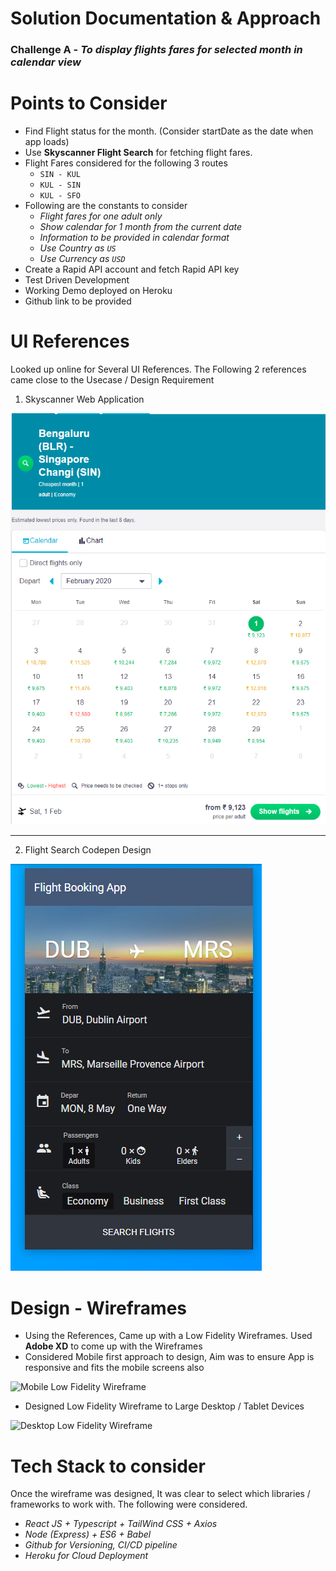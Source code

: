 # Solution Documentation & Approach

### Challenge A - _To display flights fares for selected month in calendar view_

# Points to Consider

- Find Flight status for the month. (Consider startDate as the date when app loads)
- Use **Skyscanner Flight Search** for fetching flight fares.
- Flight Fares considered for the following 3 routes
  - `SIN - KUL`
  - `KUL - SIN`
  - `KUL - SFO`
- Following are the constants to consider
  - _Flight fares for one adult only_
  - _Show calendar for 1 month from the current date_
  - _Information to be provided in calendar format_
  - _Use Country as `US`_
  - _Use Currency as `USD`_
- Create a Rapid API account and fetch Rapid API key
- Test Driven Development
- Working Demo deployed on Heroku
- Github link to be provided

# UI References

Looked up online for Several UI References. The Following 2 references came close to the Usecase / Design Requirement

1. Skyscanner Web Application

![Reference Screenshot SkyScanner](./../design/reference_image.png)


---

2. Flight Search Codepen Design

![Reference Screenshot Codepen](./../design/reference_image-02.png)

# Design - Wireframes

- Using the References, Came up with a Low Fidelity Wireframes. Used **Adobe XD** to come up with the Wireframes
- Considered Mobile first approach to design, Aim was to ensure App is responsive and fits the mobile screens also

![Mobile Low Fidelity Wireframe](./../design/wireframes/iPhone&#32;6-7-8&#32;Plus&#32;–&#32;1.png)

- Designed Low Fidelity Wireframe to Large Desktop / Tablet Devices

![Desktop Low Fidelity Wireframe](./../design/wireframes/Web&#32;1920&#32;–&#32;1.png)

# Tech Stack to consider

Once the wireframe was designed, It was clear to select which libraries / frameworks to work with. The following were considered.

- _React JS + Typescript + TailWind CSS + Axios_
- _Node (Express) + ES6 + Babel_
- _Github for Versioning, CI/CD pipeline_
- _Heroku for Cloud Deployment_